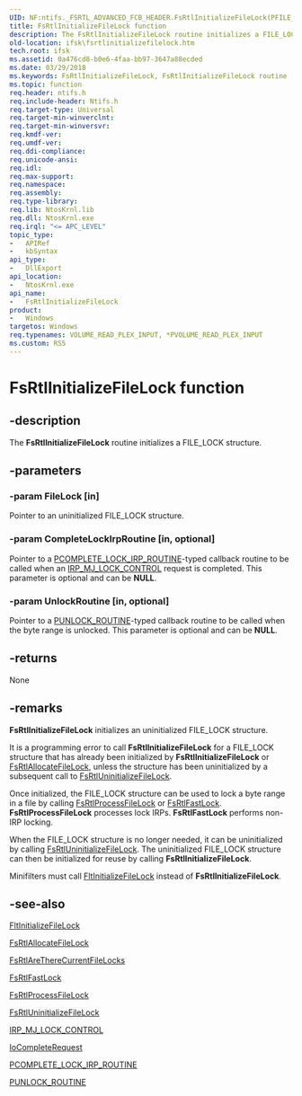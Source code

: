 ```yaml
---
UID: NF:ntifs._FSRTL_ADVANCED_FCB_HEADER.FsRtlInitializeFileLock(PFILE_LOCK,PCOMPLETE_LOCK_IRP_ROUTINE,PUNLOCK_ROUTINE)
title: FsRtlInitializeFileLock function
description: The FsRtlInitializeFileLock routine initializes a FILE_LOCK structure.
old-location: ifsk\fsrtlinitializefilelock.htm
tech.root: ifsk
ms.assetid: 0a476cd8-b0e6-4faa-bb97-3647a88ecded
ms.date: 03/29/2018
ms.keywords: FsRtlInitializeFileLock, FsRtlInitializeFileLock routine [Installable File System Drivers], fsrtlref_227dc998-43e4-427b-afe5-6d26ff5d1c36.xml, ifsk.fsrtlinitializefilelock, ntifs/FsRtlInitializeFileLock
ms.topic: function
req.header: ntifs.h
req.include-header: Ntifs.h
req.target-type: Universal
req.target-min-winverclnt:
req.target-min-winversvr:
req.kmdf-ver:
req.umdf-ver:
req.ddi-compliance:
req.unicode-ansi:
req.idl:
req.max-support:
req.namespace:
req.assembly:
req.type-library:
req.lib: NtosKrnl.lib
req.dll: NtosKrnl.exe
req.irql: "<= APC_LEVEL"
topic_type:
-	APIRef
-	kbSyntax
api_type:
-	DllExport
api_location:
-	NtosKrnl.exe
api_name:
-	FsRtlInitializeFileLock
product:
-	Windows
targetos: Windows
req.typenames: VOLUME_READ_PLEX_INPUT, *PVOLUME_READ_PLEX_INPUT
ms.custom: RS5
---
```


# FsRtlInitializeFileLock function


## -description


The <b>FsRtlInitializeFileLock</b> routine initializes a FILE_LOCK structure.


## -parameters




### -param FileLock [in]

Pointer to an uninitialized FILE_LOCK structure.


### -param CompleteLockIrpRoutine [in, optional]

Pointer to a <a href="https://msdn.microsoft.com/library/windows/hardware/ff551032">PCOMPLETE_LOCK_IRP_ROUTINE</a>-typed callback routine to be called when an <a href="https://msdn.microsoft.com/library/windows/hardware/ff549251">IRP_MJ_LOCK_CONTROL</a> request is completed. This parameter is optional and can be <b>NULL</b>.


### -param UnlockRoutine [in, optional]

Pointer to a <a href="https://msdn.microsoft.com/library/windows/hardware/ff551951">PUNLOCK_ROUTINE</a>-typed callback routine to be called when the byte range is unlocked. This parameter is optional and can be <b>NULL</b>.


## -returns



None




## -remarks



<b>FsRtlInitializeFileLock</b> initializes an uninitialized FILE_LOCK structure.

It is a programming error to call <b>FsRtlInitializeFileLock</b> for a FILE_LOCK structure that has already been initialized by <b>FsRtlInitializeFileLock</b> or <a href="https://msdn.microsoft.com/library/windows/hardware/ff545640">FsRtlAllocateFileLock</a>, unless the structure has been uninitialized by a subsequent call to <a href="https://msdn.microsoft.com/library/windows/hardware/ff547313">FsRtlUninitializeFileLock</a>.

Once initialized, the FILE_LOCK structure can be used to lock a byte range in a file by calling <a href="https://msdn.microsoft.com/library/windows/hardware/ff547166">FsRtlProcessFileLock</a> or <a href="https://msdn.microsoft.com/library/windows/hardware/ff545940">FsRtlFastLock</a>. <b>FsRtlProcessFileLock</b> processes lock IRPs. <b>FsRtlFastLock</b> performs non-IRP locking.

When the FILE_LOCK structure is no longer needed, it can be uninitialized by calling <a href="https://msdn.microsoft.com/library/windows/hardware/ff547313">FsRtlUninitializeFileLock</a>. The uninitialized FILE_LOCK structure can then be initialized for reuse by calling <b>FsRtlInitializeFileLock</b>.

Minifilters must call <a href="https://msdn.microsoft.com/library/windows/hardware/ff543273">FltInitializeFileLock</a> instead of <b>FsRtlInitializeFileLock</b>.




## -see-also




<a href="https://msdn.microsoft.com/library/windows/hardware/ff543273">FltInitializeFileLock</a>



<a href="https://msdn.microsoft.com/library/windows/hardware/ff545640">FsRtlAllocateFileLock</a>



<a href="https://msdn.microsoft.com/library/windows/hardware/ff545697">FsRtlAreThereCurrentFileLocks</a>



<a href="https://msdn.microsoft.com/library/windows/hardware/ff545940">FsRtlFastLock</a>



<a href="https://msdn.microsoft.com/library/windows/hardware/ff547166">FsRtlProcessFileLock</a>



<a href="https://msdn.microsoft.com/library/windows/hardware/ff547313">FsRtlUninitializeFileLock</a>



<a href="https://msdn.microsoft.com/library/windows/hardware/ff549251">IRP_MJ_LOCK_CONTROL</a>



<a href="https://msdn.microsoft.com/library/windows/hardware/ff548343">IoCompleteRequest</a>



<a href="https://msdn.microsoft.com/library/windows/hardware/ff551032">PCOMPLETE_LOCK_IRP_ROUTINE</a>



<a href="https://msdn.microsoft.com/library/windows/hardware/ff551951">PUNLOCK_ROUTINE</a>
 

 

